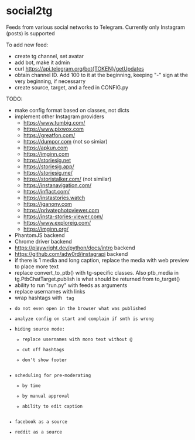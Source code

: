 # social2tg
Feeds from various social networks to Telegram. Currently only Instagram (posts) is supported


To add new feed:
- create tg channel, set avatar
- add bot, make it admin
- curl https://api.telegram.org/bot{TOKEN}/getUpdates
- obtain channel ID. Add 100 to it at the beginning, keeping "-" sign at the very beginning, if necessarry
- create source, target, and a feed in CONFIG.py


TODO:
- make config format based on classes, not dicts
- implement other Instagram providers
    - https://www.tumbig.com/
    - https://www.pixwox.com
    - https://greatfon.com/
    - https://dumpor.com (not so simiar)
    - https://apkun.com
    - https://imginn.com
    - https://storiesig.net
    - https://storiesig.app/
    - https://storiesig.me/
    - https://storistalker.com/ (not similar)
    - https://instanavigation.com/
    - https://inflact.com/
    - https://instastories.watch
    - https://iganony.com
    - https://privatephotoviewer.com
    - https://insta-stories-viewer.com/
    - https://www.exploreig.com/
    - https://imginn.org/
- PhantomJS backend
- Chrome driver backend
- https://playwright.dev/python/docs/intro backend
- https://github.com/adw0rd/instagrapi backend
- if there is 1 media and long caption, replace the media with web preview to place more text
- replace convert_to_ptb() with tg-specific classes. Also ptb_media in tg.PtbChatTarget.publish is what should be returned from to_target()
- ability to run "run.py" with feeds as arguments
- replace usernames with links
- wrap hashtags with <code> tag
- do not even open in the browser what was published
- analyze config on start and complain if smth is wrong
- hiding source mode:
    - replace usernames with mono text without @
    - cut off hashtags
    - don't show footer
- scheduling for pre-moderating
    - by time
    - by manual approval
    - ability to edit caption
- facebook as a source
- reddit as a source
